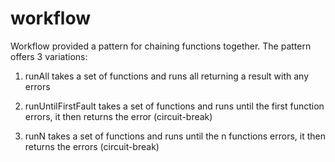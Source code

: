 # workflow

Workflow provided a pattern for chaining functions together. The pattern
offers 3 variations:

1. runAll
takes a set of functions and runs all returning a result with any errors

2. runUntilFirstFault
takes a set of functions and runs until the first function errors, it 
then returns the error (circuit-break)

3. runN
takes a set of functions and runs until the n functions errors, it 
then returns the errors (circuit-break)
